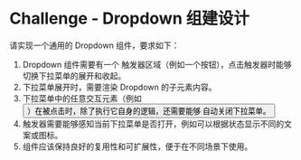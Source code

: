 # Challenge - Dropdown 组建设计

请实现一个通用的 Dropdown 组件，要求如下：

1. Dropdown 组件需要有一个 触发器区域（例如一个按钮），点击触发器时能够切换下拉菜单的展开和收起。
2. 下拉菜单展开时，需要渲染 Dropdown 的子元素内容。
3. 下拉菜单中的任意交互元素（例如 <button>）在被点击时，除了执行它自身的逻辑，还需要能够 自动关闭下拉菜单。
4. 触发器需要能够感知当前下拉菜单是否打开，例如可以根据状态显示不同的文案或图标。
5. 组件应该保持良好的复用性和可扩展性，便于在不同场景下使用。
